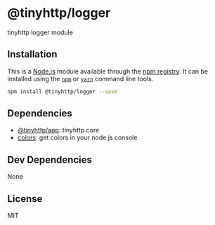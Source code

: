 # @tinyhttp/logger

tinyhttp logger module

## Installation

This is a [Node.js](https://nodejs.org/) module available through the 
[npm registry](https://www.npmjs.com/). It can be installed using the 
[`npm`](https://docs.npmjs.com/getting-started/installing-npm-packages-locally)
or 
[`yarn`](https://yarnpkg.com/en/)
command line tools.

```sh
npm install @tinyhttp/logger --save
```

## Dependencies

- [@tinyhttp/app](https://ghub.io/@tinyhttp/app): tinyhttp core
- [colors](https://ghub.io/colors): get colors in your node.js console

## Dev Dependencies

None

## License

MIT
